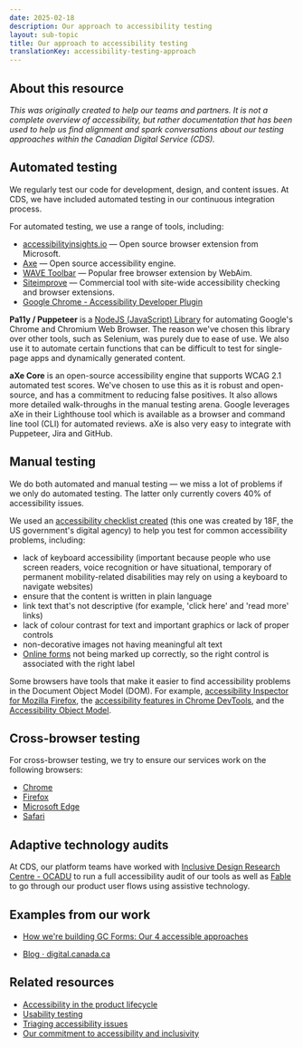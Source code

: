 ```yaml
---
date: 2025-02-18
description: Our approach to accessibility testing
layout: sub-topic
title: Our approach to accessibility testing
translationKey: accessibility-testing-approach
---
```

## About this resource

*This was originally created to help our teams and partners. It is not a complete overview of accessibility, but rather documentation that has been used to help us find alignment and spark conversations about our testing approaches within the Canadian Digital Service (CDS).*

## Automated testing

We regularly test our code for development, design, and content issues. At CDS, we have included automated testing in our continuous integration process.

For automated testing, we use a range of tools, including:

* [accessibilityinsights.io](https://accessibilityinsights.io/) — Open source browser extension from Microsoft.  
* [Axe](https://www.deque.com/axe/) — Open source accessibility engine.  
* [WAVE Toolbar](https://wave.webaim.org/) — Popular free browser extension by WebAim.  
* [Siteimprove](https://siteimprove.com/en-ca/core-platform/integrations/browser-extensions/) — Commercial tool with site-wide accessibility checking and browser extensions.  
* [Google Chrome \- Accessibility Developer Plugin](https://chrome.google.com/webstore/detail/accessibility-developer-t/fpkknkljclfencbdbgkenhalefipecmb?hl=en)

**Pa11y / Puppeteer** is a [NodeJS (JavaScript) Library](https://github.com/pa11y/pa11y) for automating Google's Chrome and Chromium Web Browser. The reason we've chosen this library over other tools, such as Selenium, was purely due to ease of use. We also use it to automate certain functions that can be difficult to test for single-page apps and dynamically generated content.

**aXe Core** is an open-source accessibility engine that supports WCAG 2.1 automated test scores. We've chosen to use this as it is robust and open-source, and has a commitment to reducing false positives. It also allows more detailed walk-throughs in the manual testing arena. Google leverages aXe in their Lighthouse tool which is available as a browser and command line tool (CLI) for automated reviews. aXe is also very easy to integrate with Puppeteer, Jira and GitHub.

## Manual testing

We do both automated and manual testing — we miss a lot of problems if we only do automated testing. The latter only currently covers 40% of accessibility issues.

We used an [accessibility checklist created](https://accessibility.18f.gov/checklist/) (this one was created by 18F, the US government's digital agency) to help you test for common accessibility problems, including:

* lack of keyboard accessibility (important because people who use screen readers, voice recognition or have situational, temporary of permanent mobility-related disabilities may rely on using a keyboard to navigate websites)  
* ensure that the content is written in plain language  
* link text that's not descriptive (for example, 'click here' and 'read more' links)  
* lack of colour contrast for text and important graphics or lack of proper controls  
* non-decorative images not having meaningful alt text  
* [Online forms](https://design-system.service.gov.uk/components/) not being marked up correctly, so the right control is associated with the right label

Some browsers have tools that make it easier to find accessibility problems in the Document Object Model (DOM). For example, [accessibility Inspector for Mozilla Firefox](https://developer.mozilla.org/en-US/docs/Tools/Accessibility_inspector), the [accessibility features in Chrome DevTools](https://developers.google.com/web/tools/chrome-devtools/accessibility/reference), and the [Accessibility Object Model](https://wicg.github.io/aom/).

## Cross-browser testing

For cross-browser testing, we try to ensure our services work on the following browsers:

* [Chrome](https://www.google.com/chrome)  
* [Firefox](https://www.mozilla.org/firefox/new/)  
* [Microsoft Edge](https://www.microsoft.com/windows/microsoft-edge)  
* [Safari](https://www.apple.com/safari/)

## Adaptive technology audits

At CDS, our platform teams have worked with [Inclusive Design Research Centre \- OCADU](https://idrc.ocadu.ca/consulting/) to run a full accessibility audit of our tools as well as [Fable](https://makeitfable.com/) to go through our product user flows using assistive technology. 

## Examples from our work

* [How we're building GC Forms: Our 4 accessible approaches](https://digital.canada.ca/2023/02/16/how-were-building-gc-forms-our-4-accessible-approaches/)

* [Blog ⋅ digital.canada.ca](https://digital.canada.ca/2023/02/16/how-were-building-gc-forms-our-4-accessible-approaches/)

## Related resources

* [Accessibility in the product lifecycle](https://resources.alpha.canada.ca/resource/a11y-product-lifecycle)  
* [Usability testing](https://resources.alpha.canada.ca/resource/usability-testing)  
* [Triaging accessibility issues](https://resources.alpha.canada.ca/resource/triaging-accessibility-issues)  
* [Our commitment to accessibility and inclusivity](https://resources.alpha.canada.ca/resource/our-commitment)

